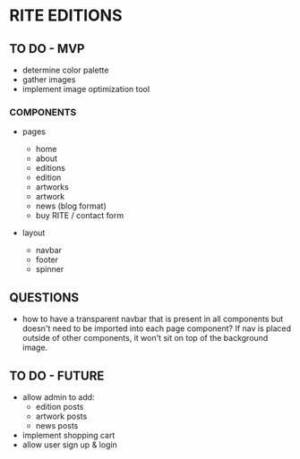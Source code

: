 # RITE EDITIONS

## TO DO - MVP

- determine color palette
- gather images
- implement image optimization tool

### COMPONENTS

- pages

  - home
  - about
  - editions
  - edition
  - artworks
  - artwork
  - news (blog format)
  - buy RITE / contact form

- layout

  - navbar
  - footer
  - spinner

## QUESTIONS

- how to have a transparent navbar that is present in all components but doesn't need to be imported into each page component? If nav is placed outside of other components, it won't sit on top of the background image.

## TO DO - FUTURE

- allow admin to add:
  - edition posts
  - artwork posts
  - news posts
- implement shopping cart
- allow user sign up & login
